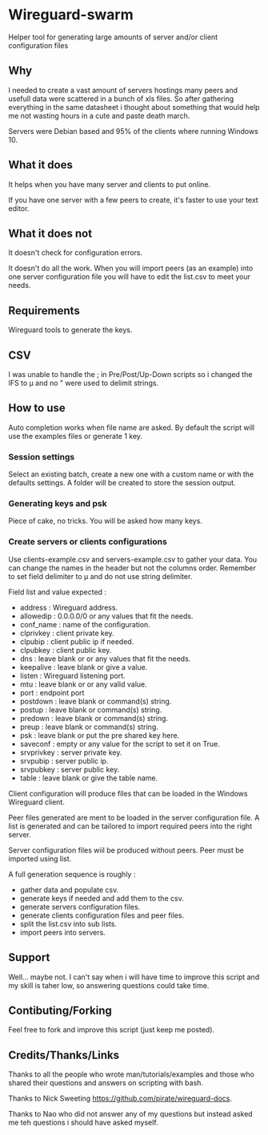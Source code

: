 # Wireguard-swarm
Helper tool for generating large amounts of server and/or client configuration files

## Why
I needed to create a vast amount of servers hostings many peers and usefull data were scattered in a bunch of xls files. So after gathering everything in the same datasheet i thought about something that would help me not wasting hours in a cute and paste death march.

Servers were Debian based and 95% of the clients where running Windows 10.

## What it does
It helps when you have many server and clients to put online.

If you have one server with a few peers to create, it's faster to use your text editor. 

## What it does not
It doesn't check for configuration errors.

It doesn't do all the work. When you will import peers (as an example) into one server configuration file you will have to edit the list.csv to meet your needs.

## Requirements
Wireguard tools to generate the keys.

## CSV
I was unable to handle the ; in Pre/Post/Up-Down scripts so i changed the IFS to µ and no " were used to delimit strings.

## How to use
Auto completion works when file name are asked. By default the script will use the examples files or generate 1 key.

### Session settings

Select an existing batch, create a new one with a custom name or with the defaults settings. A folder will be created to store the session output.

### Generating keys and psk

Piece of cake, no tricks. You will be asked how many keys.

### Create servers or clients configurations

Use clients-example.csv and servers-example.csv to gather your data. You can change the names in the header but not the columns order. Remember to set field delimiter to µ and do not use string delimiter.

Field list and value expected :
+ address : Wireguard address.
+ allowedip : 0.0.0.0/0 or any values that fit the needs.
+ conf_name : name of the configuration.
+ clprivkey : client private key.
+ clpubip : client public ip if needed.
+ clpubkey : client public key.
+ dns : leave blank or or any values that fit the needs.
+ keepalive : leave blank or give a value.
+ listen : Wireguard listening port.
+ mtu : leave blank or or any valid value.
+ port : endpoint port
+ postdown : leave blank or command(s) string.
+ postup : leave blank or command(s) string.
+ predown : leave blank or command(s) string.
+ preup : leave blank or command(s) string.
+ psk : leave blank or put the pre shared key here.
+ saveconf : empty or any value for the script to set it on True.
+ srvprivkey : server private key.
+ srvpubip : server public ip.
+ srvpubkey : server public key.
+ table : leave blank or give the table name.

Client configuration will produce files that can be loaded in the Windows Wireguard client.

Peer files generated are ment to be loaded in the server configuration file. A list is generated and can be tailored to import required peers into the right server.

Server configuration files wiil be produced without peers. Peer must be imported using list.

A full generation sequence is roughly :
+ gather data and populate csv.
+ generate keys if needed and add them to the csv.
+ generate servers configuration files.
+ generate clients configuration files and peer files.
+ split the list.csv into sub lists.
+ import peers into servers.

## Support
Well... maybe not. I can't say when i will have time to improve this script and my skill is taher low, so answering questions could take time.

## Contibuting/Forking
Feel free to fork and improve this script (just keep me posted).

## Credits/Thanks/Links
Thanks to all the people who wrote man/tutorials/examples and those who shared their questions and answers on scripting with bash.

Thanks to Nick Sweeting https://github.com/pirate/wireguard-docs.

Thanks to Nao who did not answer any of my questions but instead asked me teh questions i should have asked myself.
